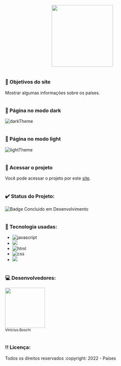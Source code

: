 <div align='center'>
  <img src="https://s1.static.brasilescola.uol.com.br/be/conteudo/images/onu.jpg" width=200>
</div>  

# <h3> :dart: Objetivos do site</h3>
Mostrar algumas informações sobre os países.

# <h3> :pencil: Página no modo dark</h3>  
![darkTheme](https://user-images.githubusercontent.com/74377158/193646795-73fd3969-36ec-4af5-b2a3-357a093b4902.jpg)

# <h3> :pencil: Página no modo light</h3>
![lightTheme](https://user-images.githubusercontent.com/74377158/193646852-100f04e9-6c31-43f4-a276-85fd34e15ab7.jpg)  

# <h3> :file_folder: Acessar o projeto</h3>
Você pode acessar o projeto por este [site]().

# <h3> :heavy_check_mark: Status do Projeto:</h3>
![Badge Concluido em Desenvolvimento](https://img.shields.io/static/v1?label=STATUS&message=CONCLUIDO&color=blue&style=for-the-badge)

# <h3> :notebook_with_decorative_cover: Tecnologia usadas:</h3>

* <img src="https://img.shields.io/badge/JavaScript-F7DF1E?style=for-the-badge&logo=javascript&logoColor=black" alt="javascript"><br>
* <img src='https://img.shields.io/badge/Vue.js-35495E?style=for-the-badge&logo=vue.js&logoColor=4FC08D'> 
* <img src="https://img.shields.io/badge/HTML5-E34F26?style=for-the-badge&logo=html5&logoColor=white" alt="html"><br>
* <img src="https://img.shields.io/badge/CSS3-1572B6?style=for-the-badge&logo=css3&logoColor=white" alt="css"><br>
* <img src="https://img.shields.io/badge/Sass-CC6699?style=for-the-badge&logo=sass&logoColor=white">

# <h3> :computer: Desenvolvedores:</h3>
[<img src="https://user-images.githubusercontent.com/74377158/173900850-b6afcc77-36a5-4254-b63f-983397918d54.jpg" width=130><br><sub>Vinícius Boschi</sub>](https://github.com/Vinicius-Boschi)

# <h3> :bangbang: Licença:</h3>
<p> Todos os direitos reservados :copyright: 2022 - Países </p>